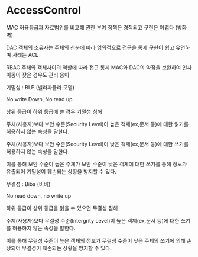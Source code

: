 # AccessControl

MAC 허용등급과 자료범위를 비교해 권한 부여
정책은 경직되고 구현은 어렵다 (방화벽)

DAC 객체의 소유자는 주체의 신분에 따라 임의적으로 접근을 통제
구현이 쉽고 유연하며 사례는 ACL

RBAC 주체와 객체사이의 역할에 따라 접근 통제
MAC와 DAC의 약점을 보완하여 인사이동이 잦은 경우도 관리 용이

기밀성 : BLP (벨라파듈라 모델)

No write Down, No read up

상위 등급이 하위 등급에 쓸 경우 기밀성 침해

주체(사용자)보다 보안 수준(Security Level)이 높은 객체(ex,문서 등)에 대한 읽기를 허용하지 않는 속성을 말한다.

주체(사용자)보다 보안 수준(Security Level)이 낮은 객체(ex,문서 등)에 대한 쓰기를 허용하지 않는 속성을 말한다.

이를 통해 보안 수준이 높은 주체가 보안 수준이 낮은 객체에 대한 쓰기를 통해 정보가 유출되어 기밀성이 훼손되는 상황을 방지할 수 있다.

무결성 : Biba (비바)

No read down, no write up

하위 등급이 상위 등급을 읽을 수 있으면 무결성 침해

주체(사용자)보다 무결성 수준(Intergrity Level)이 높은 객체(ex,문서 등)에 대한 쓰기를 허용하지 않는 속성을 말한다.

이를 통해 무결성 수준이 높은 객체의 정보가 무결성 수준이 낮은 주체의 쓰기에 의해 손상되어 무결성이 훼손되는 상황을 방지할 수 있다.

